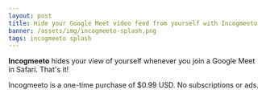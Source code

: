 ```yaml
---
layout: post
title: Hide your Google Meet video feed from yourself with Incogmeeto
banner: /assets/img/incogmeeto-splash.png
tags: incogmeeto splash
---
```


**Incogmeeto** hides your view of yourself whenever you join a Google Meet in Safari. That's it!

Incogmeeto is a one-time purchase of $0.99 USD. No subscriptions or ads.